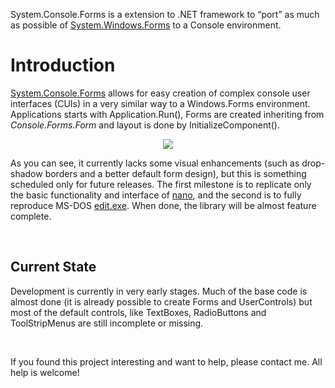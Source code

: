 System.Console.Forms is a extension to .NET framework to “port” as much as possible of [System.Windows.Forms](http://en.wikipedia.org/wiki/Windows_Forms) to a Console environment.

# Introduction #
[System.Console.Forms](http://crsouza.blogspot.com/2009/03/systemconsoleforms.html) allows for easy creation of complex console user interfaces (CUIs) in a very similar way to a Windows.Forms environment. Applications starts with Application.Run(), Forms are  created inheriting from _Console.Forms.Form_ and layout is done by InitializeComponent().


<p align='center'>
<a href='http://www.comp.ufscar.br/~cesarsouza/resources/images/console/nano-sharp-1.png'><img src='http://www.comp.ufscar.br/~cesarsouza/resources/images/console/nano-sharp-1-thumb.png' /></a></p>


As you can see, it currently lacks some visual enhancements (such as drop-shadow borders and a better default form design), but this is something scheduled only for future releases. The first milestone is to replicate only the basic functionality and interface of [nano](http://en.wikipedia.org/wiki/Nano_(text_editor)), and the second is to fully reproduce MS-DOS [edit.exe](http://en.wikipedia.org/wiki/MS-DOS_Editor). When done, the library will be almost feature complete.

<br />

## Current State ##

Development is currently in very early stages. Much of the base code is almost done (it is already possible to create Forms and UserControls) but most of the default controls, like TextBoxes, RadioButtons and ToolStripMenus are still incomplete or missing.

<br />

If you found this project interesting and want to help, please contact me. All help is welcome!